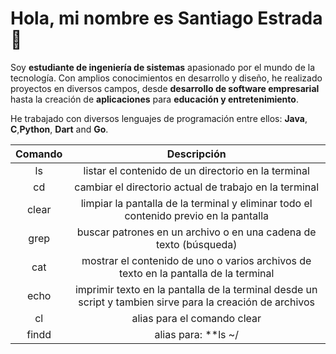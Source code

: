 # Hola, mi nombre es Santiago Estrada 👋

Soy **estudiante de ingeniería de sistemas** apasionado por el mundo de la tecnología. Con amplios conocimientos en desarrollo y diseño, he realizado proyectos en diversos campos, desde **desarrollo de software empresarial** hasta la creación de **aplicaciones** para **educación y entretenimiento**.

He trabajado con diversos lenguajes de programación entre ellos: **Java**, **C**,**Python**, **Dart** and **Go**.

| Comando | Descripción |
| :---: | :---: |
| ls | listar el contenido de un directorio en la terminal |
| cd |  cambiar el directorio actual de trabajo en la terminal |
| clear | limpiar la pantalla de la terminal y eliminar todo el contenido previo en la pantalla |
| grep |  buscar patrones en un archivo o en una cadena de texto (búsqueda) |
| cat | mostrar el contenido de uno o varios archivos de texto en la pantalla de la terminal |
| echo |  imprimir texto en la pantalla de la terminal desde un script y tambien sirve para la creación de archivos |
| cl |  alias para el comando clear |
| findd |  alias para: **ls ~/ | grep $1** en donde se realiza una búsqueda de un token que se envía por parámetro en el directorio home |


<!--
**santiago01est/santiago01est** is a ✨ _special_ ✨ repository because its `README.md` (this file) appears on your GitHub profile.

Here are some ideas to get you started:

- 🔭 I’m currently working on ...
- 🌱 I’m currently learning ...
- 👯 I’m looking to collaborate on ...
- 🤔 I’m looking for help with ...
- 💬 Ask me about ...
- 📫 How to reach me: ...
- 😄 Pronouns: ...
- ⚡ Fun fact: ...
-->

